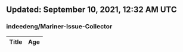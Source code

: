 ## Updated: September 10, 2021, 12:32 AM UTC


### indeedeng/Mariner-Issue-Collector
|**Title**|**Age**|
|:----|:----|